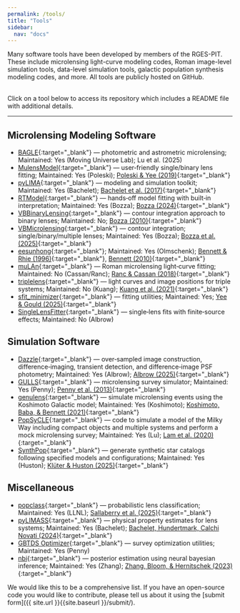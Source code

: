 ```yaml
---
permalink: /tools/
title: "Tools"
sidebar:
  nav: "docs"
---
```


Many software tools have been developed by members of the RGES-PIT. 
These include microlensing light-curve modeling codes, Roman image-level 
simulation tools, data-level simulation tools, galactic population synthesis 
modeling codes, and more. All tools are publicly hosted on GitHub.

&nbsp;  
Click on a tool below to access its repository which includes a README
file with additional details.

---

## Microlensing Modeling Software

* [BAGLE](https://github.com/MovingUniverseLab/BAGLE_Microlensing/tree/dev){:target="_blank"} — photometric and astrometric microlensing; Maintained: Yes (Moving Universe Lab); Lu et al. (2025)  <!-- paper doesn't currently exist, but that's what their docs say to cite -->
* [MulensModel](https://github.com/rges-pit/MulensModel){:target="_blank"} — user‑friendly single/binary lens fitting; Maintained: Yes (Poleski); [Poleski & Yee (2019)](https://ui.adsabs.harvard.edu/abs/2019A%26C....26...35P/abstract){:target="_blank"}  
* [pyLIMA](https://github.com/ebachelet/pyLIMA){:target="_blank"} — modeling and simulation toolkit; Maintained: Yes (Bachelet); [Bachelet et al. (2017)](https://ui.adsabs.harvard.edu/abs/2017AJ....154..203B/abstract){:target="_blank"}  
* [RTModel](https://github.com/valboz/RTModel){:target="_blank"} — hands‑off model fitting with built‑in interpretation; Maintained: Yes (Bozza); [Bozza (2024)](https://ui.adsabs.harvard.edu/abs/2024A%26A...688A..83B/abstract){:target="_blank"}
* [VBBinaryLensing](https://github.com/valboz/VBBinaryLensing.git){:target="_blank"} — contour integration approach to binary lenses; Maintained: No; [Bozza (2010)](https://ui.adsabs.harvard.edu/abs/2010MNRAS.408.2188B/abstract){:target="_blank"}  
* [VBMicrolensing](https://github.com/valboz/VBMicrolensing/tree/main){:target="_blank"} — contour integration; single/binary/multiple lenses; Maintained: Yes (Bozza); [Bozza et al. (2025)](https://ui.adsabs.harvard.edu/abs/2025ascl.soft06005B/abstract){:target="_blank"}  
* [eesunhong](https://github.com/rges-pit/eesunhong){:target="_blank"}; Maintained: Yes (Olmschenk); [Bennett & Rhie (1996)](https://ui.adsabs.harvard.edu/abs/1996ApJ...472..660B/abstract){:target="_blank"}, [Bennett (2010)](https://ui.adsabs.harvard.edu/abs/2010ApJ...716.1408B/abstract){:target="_blank"}  
* [muLAn](https://github.com/muLAn-project/muLAn){:target="_blank"} — Roman microlensing light‑curve fitting; Maintained: No (Cassan/Ranc); [Ranc & Cassan (2018)](https://ui.adsabs.harvard.edu/abs/2018ascl.soft11012R/abstract){:target="_blank"}  
* [triplelens](https://github.com/rkkuang/triplelens){:target="_blank"} — light curves and image positions for triple systems; Maintained: No (Kuang); [Kuang et al. (2021)](https://ui.adsabs.harvard.edu/abs/2021MNRAS.503.6143K/abstract){:target="_blank"}  
* [sfit_minimizer](https://github.com/jenniferyee/sfit_minimizer){:target="_blank"} — fitting utilities; Maintained: Yes; [Yee & Gould (2025)](https://ui.adsabs.harvard.edu/abs/2025PASP..137e4501Y/abstract){:target="_blank"}  
* [SingleLensFitter](https://github.com/MichaelDAlbrow/SingleLensFitter){:target="_blank"} — single‑lens fits with finite‑source effects; Maintained: No (Albrow)  

## Simulation Software

* [Dazzle](https://github.com/MichaelDAlbrow/Dazzle){:target="_blank"} — over‑sampled image construction, difference‑imaging, transient detection, and difference‑image PSF photometry; Maintained: Yes (Albrow); [Albrow (2025)](https://ui.adsabs.harvard.edu/abs/2025AJ....169..297A/abstract){:target="_blank"}  
* [GULLS](https://github.com/gulls-microlensing/gulls/tree/dev){:target="_blank"} — microlensing survey simulator; Maintained: Yes (Penny); [Penny et al. (2013)](https://ui.adsabs.harvard.edu/abs/2013AAS...22143503P/abstract){:target="_blank"}  
* [genulens](https://github.com/nkoshimoto/genulens){:target="_blank"} — simulate microlensing events using the Koshimoto Galactic model; Maintained: Yes (Koshimoto); [Koshimoto, Baba, & Bennett (2021)](https://ui.adsabs.harvard.edu/abs/2021ApJ...917...78K/abstract){:target="_blank"}   
* [PopSyCLE](https://github.com/jluastro/PopSyCLE){:target="_blank"} — code to simulate a model of the Milky Way including compact objects and multiple systems and perform a mock microlensing survey; Maintained: Yes (Lu); [Lam et al. (2020)](https://ui.adsabs.harvard.edu/abs/2020ApJ...889...31L/abstract){:target="_blank"}   
* [SynthPop](https://github.com/synthpop-galaxy/synthpop){:target="_blank"} — generate synthetic star catalogs following specified models and configurations; Maintained: Yes (Huston); [Klüter & Huston (2025)](https://ui.adsabs.harvard.edu/abs/2025AJ....169..317K/abstract){:target="_blank"}

## Miscellaneous

* [popclass](https://github.com/LLNL/popclass){:target="_blank"} — probabilistic lens classification; Maintained: Yes (LLNL); [Sallaberry et al. (2025)](https://ui.adsabs.harvard.edu/abs/2025JOSS...10.7769S/abstract){:target="_blank"}   
* [pyLIMASS](https://github.com/ebachelet/pyLIMA/tree/master/pyLIMA/pyLIMASS){:target="_blank"} — physical property estimates for lens systems; Maintained: Yes (Bachelet); [Bachelet, Hundertmark, Calchi Novati (2024)](https://ui.adsabs.harvard.edu/abs/2024AJ....168...24B/abstract){:target="_blank"}  
* [GBTDS Optimizer](https://github.com/mtpenny/gbtds_optimizer){:target="_blank"} — survey optimization utilities; Maintained: Yes (Penny)  
* [nbi](https://github.com/kmzzhang/nbi.git){:target="_blank"} — posterior estimation using neural bayesian inference; Maintained: Yes (Zhang); [Zhang, Bloom, & Hernitschek (2023)](https://ui.adsabs.harvard.edu/abs/2023mla..confE..38Z/abstract){:target="_blank"}

We would like this to be a comprehensive list. If you have an open-source code you would like to contribute, please tell us about it using the [submit form]({{ site.url }}{{site.baseurl }}/submit/).
